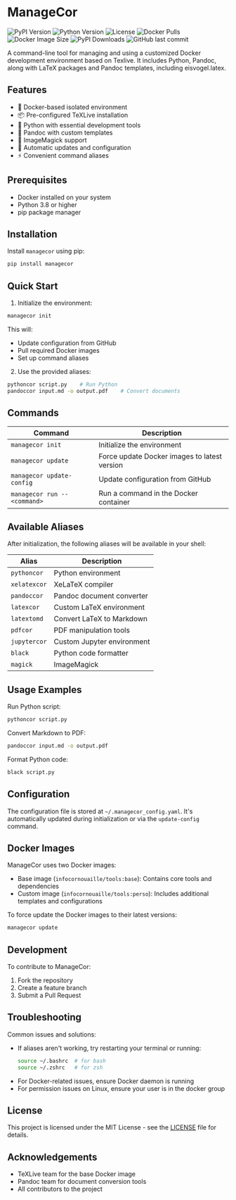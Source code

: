 # ManageCor

![PyPI Version](https://img.shields.io/pypi/v/managecor)
![Python Version](https://img.shields.io/pypi/pyversions/managecor)
![License](https://img.shields.io/github/license/infocornouaille/managecor)
![Docker Pulls](https://img.shields.io/docker/pulls/infocornouaille/tools)
![Docker Image Size](https://img.shields.io/docker/image-size/infocornouaille/tools)
![PyPI Downloads](https://img.shields.io/pypi/dm/managecor)
![GitHub last commit](https://img.shields.io/github/last-commit/infocornouaille/managecor)

A command-line tool for managing and using a customized Docker development environment based on Texlive. It includes Python, Pandoc, along with LaTeX packages and Pandoc templates, including eisvogel.latex.

## Features

- 🐳 Docker-based isolated environment
- 📦 Pre-configured TeXLive installation
- 🐍 Python with essential development tools
- 📄 Pandoc with custom templates
- 🎨 ImageMagick support
- 🔄 Automatic updates and configuration
- ⚡ Convenient command aliases

## Prerequisites

- Docker installed on your system
- Python 3.8 or higher
- pip package manager

## Installation

Install `managecor` using pip:

```bash
pip install managecor
```

## Quick Start

1. Initialize the environment:
```bash
managecor init
```

This will:
- Update configuration from GitHub
- Pull required Docker images
- Set up command aliases

2. Use the provided aliases:
```bash
pythoncor script.py    # Run Python
pandoccor input.md -o output.pdf    # Convert documents
```

## Commands

| Command | Description |
|---------|-------------|
| `managecor init` | Initialize the environment |
| `managecor update` | Force update Docker images to latest version |
| `managecor update-config` | Update configuration from GitHub |
| `managecor run -- <command>` | Run a command in the Docker container |

## Available Aliases

After initialization, the following aliases will be available in your shell:

| Alias | Description |
|-------|-------------|
| `pythoncor` | Python environment |
| `xelatexcor` | XeLaTeX compiler |
| `pandoccor` | Pandoc document converter |
| `latexcor` | Custom LaTeX environment |
| `latextomd` | Convert LaTeX to Markdown |
| `pdfcor` | PDF manipulation tools |
| `jupytercor` | Custom Jupyter environment |
| `black` | Python code formatter |
| `magick` | ImageMagick |

## Usage Examples

Run Python script:
```bash
pythoncor script.py
```

Convert Markdown to PDF:
```bash
pandoccor input.md -o output.pdf
```

Format Python code:
```bash
black script.py
```

## Configuration

The configuration file is stored at `~/.managecor_config.yaml`. It's automatically updated during initialization or via the `update-config` command.

## Docker Images

ManageCor uses two Docker images:

- Base image (`infocornouaille/tools:base`): Contains core tools and dependencies
- Custom image (`infocornouaille/tools:perso`): Includes additional templates and configurations

To force update the Docker images to their latest versions:
```bash
managecor update
```

## Development

To contribute to ManageCor:

1. Fork the repository
2. Create a feature branch
3. Submit a Pull Request

## Troubleshooting

Common issues and solutions:

- If aliases aren't working, try restarting your terminal or running:
  ```bash
  source ~/.bashrc  # for bash
  source ~/.zshrc   # for zsh
  ```
- For Docker-related issues, ensure Docker daemon is running
- For permission issues on Linux, ensure your user is in the docker group

## License

This project is licensed under the MIT License - see the [LICENSE](LICENSE) file for details.

## Acknowledgements

- TeXLive team for the base Docker image
- Pandoc team for document conversion tools
- All contributors to the project